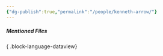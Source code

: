 ```yaml
---
{"dg-publish":true,"permalink":"/people/kenneth-arrow/"}
---
```



##### Mentioned Files

{ .block-language-dataview}